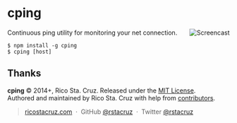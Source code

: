 # cping

<img align='right' src='http://ricostacruz.com/cping/screenshot.gif' alt='Screencast'>

Continuous ping utility for monitoring your net connection.

    $ npm install -g cping
    $ cping [host]

## Thanks

**cping** © 2014+, Rico Sta. Cruz. Released under the [MIT License].<br>
Authored and maintained by Rico Sta. Cruz with help from [contributors].

> [ricostacruz.com](http://ricostacruz.com) &nbsp;&middot;&nbsp;
> GitHub [@rstacruz](https://github.com/rstacruz) &nbsp;&middot;&nbsp;
> Twitter [@rstacruz](https://twitter.com/rstacruz)

[MIT License]: http://mit-license.org/
[contributors]: http://github.com/rstacruz/nprogress/contributors
